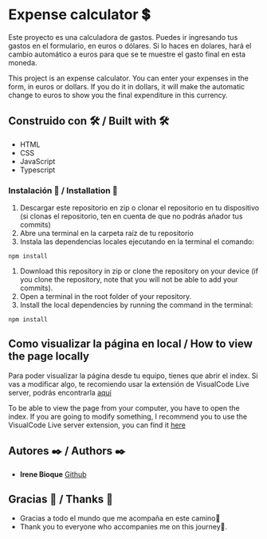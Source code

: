 # Expense calculator 💲

Este proyecto es una calculadora de gastos. 
Puedes ir ingresando tus gastos en el formulario, en euros o dólares. Si lo haces en dolares, hará el cambio automático a euros para que se te muestre el gasto final en esta moneda. 

This project is an expense calculator. 
You can enter your expenses in the form, in euros or dollars. If you do it in dollars, it will make the automatic change to euros to show you the final expenditure in this currency. 

## Construido con 🛠️ / Built with 🛠️

- HTML
- CSS
- JavaScript
- Typescript

### Instalación 🔧 / Installation 🔧

1. Descargar este repositorio en zip o clonar el repositorio en tu dispositivo (si clonas el repositorio, ten en cuenta de que no podrás añador tus commits)
2. Abre una terminal en la carpeta raíz de tu repositorio
3. Instala las dependencias locales ejecutando en la terminal el comando:

```
npm install
```

1. Download this repository in zip or clone the repository on your device (if you clone the repository, note that you will not be able to add your commits).
2. Open a terminal in the root folder of your repository.
3. Install the local dependencies by running the command in the terminal:

```
npm install
```
## Como visualizar la página en local / How to view the page locally
Para poder visualizar la página desde tu equipo, tienes que abrir el index. Si vas a modificar algo, te recomiendo usar la extensión de VisualCode Live server, podrás encontrarla [aquí](https://marketplace.visualstudio.com/items?itemName=ritwickdey.LiveServer) 

To be able to view the page from your computer, you have to open the index. If you are going to modify something, I recommend you to use the VisualCode Live server extension, you can find it [here](https://marketplace.visualstudio.com/items?itemName=ritwickdey.LiveServer) 

## Autores ✒️ / Authors ✒️

- **Irene Bioque** [Github](https://github.com/IreneBioque)

## Gracias 🎁 / Thanks 🎁

- Gracias a todo el mundo que me acompaña en este camino🍺
- Thank you to everyone who accompanies me on this journey🍺.
